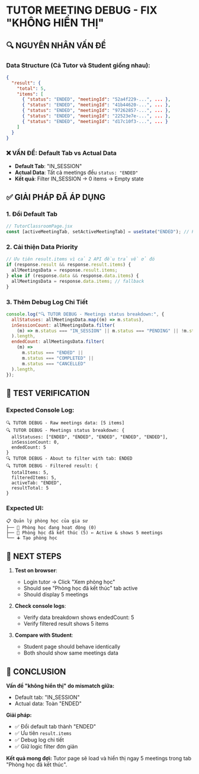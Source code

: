 # TUTOR MEETING DEBUG - FIX "KHÔNG HIỂN THỊ"

## 🔍 NGUYÊN NHÂN VẤN ĐỀ

### Data Structure (Cả Tutor và Student giống nhau):

```json
{
  "result": {
    "total": 5,
    "items": [
      { "status": "ENDED", "meetingId": "52a4f229-...", ... },
      { "status": "ENDED", "meetingId": "41b44620-...", ... },
      { "status": "ENDED", "meetingId": "97262857-...", ... },
      { "status": "ENDED", "meetingId": "22523e7e-...", ... },
      { "status": "ENDED", "meetingId": "d17c10f3-...", ... }
    ]
  }
}
```

### ❌ VẤN ĐỀ: Default Tab vs Actual Data

- **Default Tab**: "IN_SESSION"
- **Actual Data**: Tất cả meetings đều `status: "ENDED"`
- **Kết quả**: Filter IN_SESSION → 0 items → Empty state

## ✅ GIẢI PHÁP ĐÃ ÁP DỤNG

### 1. **Đổi Default Tab**

```javascript
// TutorClassroomPage.jsx
const [activeMeetingTab, setActiveMeetingTab] = useState("ENDED"); // Phù hợp với data thực tế
```

### 2. **Cải thiện Data Priority**

```javascript
// Ưu tiên result.items vì cả 2 API đều trả về ở đó
if (response.result && response.result.items) {
  allMeetingsData = response.result.items;
} else if (response.data && response.data.items) {
  allMeetingsData = response.data.items; // fallback
}
```

### 3. **Thêm Debug Log Chi Tiết**

```javascript
console.log("🔍 TUTOR DEBUG - Meetings status breakdown:", {
  allStatuses: allMeetingsData.map((m) => m.status),
  inSessionCount: allMeetingsData.filter(
    (m) => m.status === "IN_SESSION" || m.status === "PENDING" || !m.status
  ).length,
  endedCount: allMeetingsData.filter(
    (m) =>
      m.status === "ENDED" ||
      m.status === "COMPLETED" ||
      m.status === "CANCELLED"
  ).length,
});
```

## 🔬 TEST VERIFICATION

### Expected Console Log:

```
🔍 TUTOR DEBUG - Raw meetings data: [5 items]
🔍 TUTOR DEBUG - Meetings status breakdown: {
  allStatuses: ["ENDED", "ENDED", "ENDED", "ENDED", "ENDED"],
  inSessionCount: 0,
  endedCount: 5
}
🔍 TUTOR DEBUG - About to filter with tab: ENDED
🔍 TUTOR DEBUG - Filtered result: {
  totalItems: 5,
  filteredItems: 5,
  activeTab: "ENDED",
  resultTotal: 5
}
```

### Expected UI:

```
📋 Quản lý phòng học của gia sư
├── 🔵 Phòng học đang hoạt động (0)
├── 🔴 Phòng học đã kết thúc (5) ← Active & shows 5 meetings
└── ➕ Tạo phòng học
```

## 🚀 NEXT STEPS

1. **Test on browser**:

   - Login tutor → Click "Xem phòng học"
   - Should see "Phòng học đã kết thúc" tab active
   - Should display 5 meetings

2. **Check console logs**:

   - Verify data breakdown shows endedCount: 5
   - Verify filtered result shows 5 items

3. **Compare with Student**:
   - Student page should behave identically
   - Both should show same meetings data

## 📝 CONCLUSION

**Vấn đề "không hiển thị" do mismatch giữa:**

- Default tab: "IN_SESSION"
- Actual data: Toàn "ENDED"

**Giải pháp:**

- ✅ Đổi default tab thành "ENDED"
- ✅ Ưu tiên `result.items`
- ✅ Debug log chi tiết
- ✅ Giữ logic filter đơn giản

**Kết quả mong đợi:**
Tutor page sẽ load và hiển thị ngay 5 meetings trong tab "Phòng học đã kết thúc".
